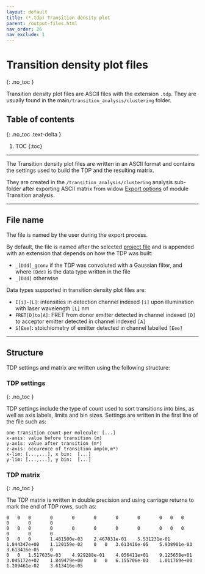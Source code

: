 ```yaml
---
layout: default
title: (*.tdp) Transition density plot
parent: /output-files.html
nav_order: 26
nav_exclude: 1
---
```



# Transition density plot files
{: .no_toc }

Transition density plot files are ASCII files with the extension `.tdp`. They are usually found in the main`/transition_analysis/clustering` folder.

## Table of contents
{: .no_toc .text-delta }

1. TOC
{:toc}


---

The Transition density plot files are written in an ASCII format and contains the settings used to build the TDP and the resulting matrix.

They are created in the `/transition_analysis/clustering` analysis sub-folder after exporting ASCII matrix from widow 
[Export options](../transition-analysis/functionalities/set-export-options.html#transition-density-plot-tdp) of module Transition analysis.


---

## File name

The file is named by the user during the export process.

By default, the file is named after the selected <u>project file</u> and is appended with an extension that depends on how the TDP was built:
* `_[Ddd]_gconv` if the TDP was convoluted with a Gaussian filter, and where `[Ddd]` is the data type written in the file
* `_[Ddd]` otherwise

Data types supported in transition density plot files are:
* `I[i]-[L]`: intensities in detection channel indexed `[i]` upon illumination with laser wavelength `[L]` nm
* `FRET[D]to[A]`: FRET from donor emitter detected in channel indexed `[D]` to acceptor emitter detected in channel indexed `[A]`
* `S[Eee]`: stoichiometry of emitter detected in channel labelled `[Eee]`


---

## Structure

TDP settings and matrix are written using the following structure:


### TDP settings
{: .no_toc }

TDP settings include the type of count used to sort transitions into bins, as well as axis labels, limits and bin sizes.
Settings are written in the first line of the file such as:

```
one transition count per molecule: [...]
x-axis: value before transition (m)
y-axis: value after transition (m*)
z-axis: occurence of transition amp(m,m*)
x-lim: [...,...], x bin:  [...]
y-lim: [...,...], y bin:  [...]
```


### TDP matrix
{: .no_toc }

The TDP matrix is written in double precision and using carriage returns to mark the end of TDP rows, such as:

```
0	0	0		0		0		0		0		0		0	0	0		0		0		0	
0	0	0		0		0		0		0		0		0	0	0		0		0		0	
0	0	0		1.481500e-03	2.467831e-01	5.531231e-01	1.844347e+00	1.120159e-02	0	0	3.613416e-05	5.938901e-03	3.613416e-05	0	
0	0	1.517635e-03	4.929288e-01	4.056411e+01	9.125658e+01	3.045172e+02	1.849479e+00	0	0	6.155706e-03	1.011769e+00	1.209461e-02	3.613416e-05	
```